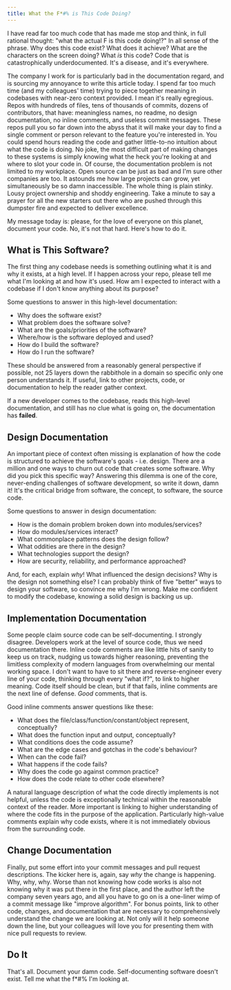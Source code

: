 ```yaml
---
title: What the F*#% is This Code Doing?
---
```


I have read far too much code that has made me stop and think, in full rational thought: "what the actual F is this code doing!?" In all sense of the phrase. Why does this code exist? What does it achieve? What are the characters on the screen doing? What *is* this code? Code that is catastrophically underdocumented. It's a disease, and it's everywhere.

The company I work for is particularly bad in the documentation regard, and is sourcing my annoyance to write this article today. I spend far too much time (and my colleagues' time) trying to piece together meaning in codebases with near-zero context provided. I mean it's really egregious. Repos with hundreds of files, tens of thousands of commits, dozens of contributors, that have: meaningless names, no readme, no design documentation, no inline comments, and useless commit messages. These repos pull you so far down into the abyss that it will make your day to find a single comment or person relevant to the feature you're interested in. You could spend hours reading the code and gather little-to-no intuition about what the code is doing. No joke, the most difficult part of making changes to these systems is simply knowing what the heck you're looking at and where to slot your code in. Of course, the documentation problem is not limited to my workplace. Open source can be just as bad and I'm sure other companies are too. It astounds me how large projects can grow, yet simultaneously be so damn inaccessible. The whole thing is plain stinky. Lousy project ownership and shoddy engineering. Take a minute to say a prayer for all the new starters out there who are pushed through this dumpster fire and expected to deliver excellence.

My message today is: please, for the love of everyone on this planet, document your code. No, it's not that hard. Here's how to do it.

## What is This Software?

The first thing any codebase needs is something outlining what it is and why it exists, at a high level. If I happen across your repo, please tell me what I'm looking at and how it's used. How am I expected to interact with a codebase if I don't know anything about its purpose?

Some questions to answer in this high-level documentation:

- Why does the software exist?
- What problem does the software solve?
- What are the goals/priorities of the software?
- Where/how is the software deployed and used?
- How do I build the software?
- How do I run the software?

These should be answered from a reasonably general perspective if possible, not 25 layers down the rabbithole in a domain so specific only one person understands it. If useful, link to other projects, code, or documentation to help the reader gather context.

If a new developer comes to the codebase, reads this high-level documentation, and still has no clue what is going on, the documentation has **failed**.

## Design Documentation

An important piece of context often missing is explanation of how the code is structured to achieve the software's goals - i.e. design. There are a million and one ways to churn out code that creates some software. Why did you pick this specific way? Answering this dilemma is one of the core, never-ending challenges of software development, so write it down, damn it! It's the critical bridge from software, the concept, to software, the source code.

Some questions to answer in design documentation:

- How is the domain problem broken down into modules/services?
- How do modules/services interact?
- What commonplace patterns does the design follow?
- What oddities are there in the design?
- What technologies support the design?
- How are security, reliability, and performance approached?

And, for each, explain *why*! What influenced the design decisions? Why is the design not something else? I can probably think of five "better" ways to design your software, so convince me why I'm wrong. Make me confident to modify the codebase, knowing a solid design is backing us up.

## Implementation Documentation

Some people claim source code can be self-documenting. I strongly disagree. Developers work at the level of source code, thus we need documentation there. Inline code comments are like little hits of sanity to keep us on track, nudging us towards higher reasoning, preventing the limitless complexity of modern languages from overwhelming our mental working space. I don't want to have to sit there and reverse-engineer every line of your code, thinking through every "what if?", to link to higher meaning. Code itself should be clean, but if that fails, inline comments are the next line of defense. *Good* comments, that is.

Good inline comments answer questions like these:

- What does the file/class/function/constant/object represent, conceptually?
- What does the function input and output, conceptually?
- What conditions does the code assume?
- What are the edge cases and gotchas in the code's behaviour?
- When can the code fail?
- What happens if the code fails?
- Why does the code go against common practice?
- How does the code relate to other code elsewhere?

A natural language description of what the code directly implements is not helpful, unless the code is exceptionally technical within the reasonable context of the reader. More important is linking to higher understanding of where the code fits in the purpose of the application. Particularly high-value comments explain why code exists, where it is not immediately obvious from the surrounding code.

## Change Documentation

Finally, put some effort into your commit messages and pull request descriptions. The kicker here is, again, say *why* the change is happening. Why, why, why. Worse than not knowing how code works is also not knowing why it was put there in the first place, and the author left the company seven years ago, and all you have to go on is a one-liner wimp of a commit message like "improve algorithm". For bonus points, link to other code, changes, and documentation that are necessary to comprehensively understand the change we are looking at. Not only will it help someone down the line, but your colleagues will love you for presenting them with nice pull requests to review.

## Do It

That's all. Document your damn code. Self-documenting software doesn't exist. Tell me what the f*#% I'm looking at.
